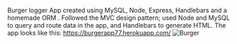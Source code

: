  
 Burger logger App created using  MySQL, Node, Express, Handlebars and a homemade ORM . 
Followed the MVC design pattern; used Node and MySQL to query and route data in the  app, and Handlebars to generate HTML.
 The app looks like this: https://burgerapp77.herokuapp.com/
 ![Burger](https://github.com/hallek7/hallek7-hallek7.github.io/blob/master/EatBurger/public/assets/css/img/ScreenShot2.PNG)
